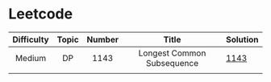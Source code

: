 # Leetcode
| Difficulty | Topic | Number | Title | Solution |
|:-----: |:-------:|:------:|:--------:| ---- |
| Medium | DP | 1143 | Longest Common Subsequence | [1143](https://github.com/Cotidie/STEADY/tree/main/Algorithm/Leetcode/1143) |
| | | |